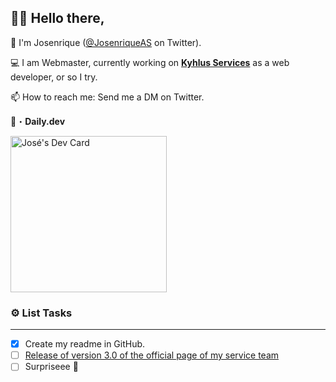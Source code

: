 ## 👋🏻 Hello there,
<!--
**JosenriqueAS/JosenriqueAS** is a ✨ _special_ ✨ repository because its `README.md` (this file) appears on your GitHub profile.

Here are some ideas to get you started:

- 🔭 I’m currently working on ...
- 🌱 I’m currently learning ...
- 👯 I’m looking to collaborate on ...
- 🤔 I’m looking for help with ...
- 💬 Ask me about ...
- 📫 How to reach me: ...
- 😄 Pronouns: ...
- ⚡ Fun fact: ...
- My personal website is: www.josenriqueas.com
-->

👤 I'm Josenrique ([@JosenriqueAS](https://twitter.com/JosenriqueAS) on Twitter).

💻 I am Webmaster, currently working on **[Kyhlus Services](https://www.kyhlus.com/)** as a web developer, or so I try.

📫 How to reach me: Send me a DM on Twitter.


📖・**Daily.dev**

<a href="https://app.daily.dev/JosenriqueAS"><img src="https://api.daily.dev/devcards/57f93daf9d5641a8912027972169230c.png?r=msy" width="250" alt="José's Dev Card"/></a>

### ⚙️ List Tasks
______________________

- [x] Create my readme in GitHub.
- [ ] [Release of version 3.0 of the official page of my service team](https://www.kyhlus.com)
- [ ] Surpriseee :tada:

<!--### ☕ Buy me a coffe
![image](https://img.shields.io/badge/PayPal-00457C?style=for-the-badge&logo=paypal&logoColor=white)
-->
